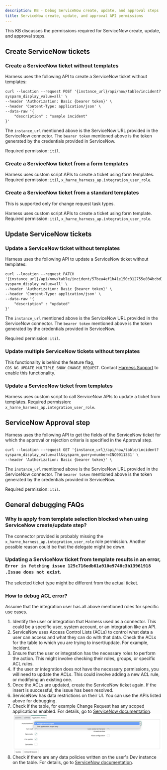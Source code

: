 ```yaml
---
description: KB - Debug ServiceNow create, update, and approval steps
title: ServiceNow create, update, and approval API permissions
---
```


This KB discusses the permissions required for ServiceNow create, update, and approval steps.

## Create ServiceNow tickets

### Create a ServiceNow ticket without templates

Harness uses the following API to create a ServiceNow ticket without templates:  

```
curl --location --request POST '{instance_url}/api/now/table/incident?sysparm_display_value=all' \
--header 'Authorization: Basic {bearer token}' \
--header 'Content-Type: application/json' \
--data-raw '{
    "description" : "sample incident"
}'
```

The `instance_url` mentioned above is the ServiceNow URL provided in the ServiceNow connector.
The `bearer token` mentioned above is the token generated by the credentials provided in ServiceNow.

Required permission: `itil`.

### Create a ServiceNow ticket from a form templates

Harness uses custom script APIs to create a ticket using form templates.
Required permission: `itil`, `x_harne_harness_ap.integration_user_role`.

### Create a ServiceNow ticket from a standard templates

This is supported only for change request task types.

Harness uses custom script APIs to create a ticket using form template.
Required permission: `itil`, `x_harne_harness_ap.integration_user_role`.

## Update ServiceNow tickets 

### Update a ServiceNow ticket without templates

Harness uses the following API to update a ServiceNow ticket without templates:  

```
curl --location --request PATCH '{instance_url}/api/now/table/incident/57bea4ef1b41e150c312755e034bcbd1?sysparm_display_value=all' \
--header 'Authorization: Basic {bearer token}' \
--header 'Content-Type: application/json' \
--data-raw '{
    "description" : "updated"
}'
```

The `instance_url` mentioned above is the ServiceNow URL provided in the ServiceNow connector.
The `bearer token` mentioned above is the token generated by the credentials provided in ServiceNow.

Required permission: `itil`.

### Update multiple ServiceNow tickets without templates

This functionality is behind the feature flag, `CDS_NG_UPDATE_MULTIPLE_SNOW_CHANGE_REQUEST`. Contact [Harness Support](mailto:support@harness.io) to enable this functionality.

### Update a ServiceNow ticket from templates

Harness uses custom script to call ServiceNow APIs to update a ticket from templates.
Required permission: `x_harne_harness_ap.integration_user_role`.

## ServiceNow Approval step

Harness uses the following API to get the fields of the ServiceNow ticket for which the approval or rejection criteria is specified in the Approval step.

```
curl --location --request GET '{instance_url}/api/now/table/incident?sysparm_display_value=all&sysparm_query=number=INC0011331' \
--header 'Authorization: Basic {bearer token}' \
```

The `instance_url` mentioned above is the ServiceNow URL provided in the ServiceNow connector.
The `bearer token` mentioned above is the token generated by the credentials provided in ServiceNow.

Required permission: `itil`.

## General debugging FAQs

### Why is apply from template selection blocked when using ServiceNow create/update step?

The connector provided is probably missing the `x_harne_harness_ap.integration_user_role` role permission. Another possible reason could be that the delegate might be down.

### Updating a ServiceNow ticket from template results in an error, `Error in fetching issue 125c716edb61a910e9748c3b13961918 .Issue does not exist`.

The selected ticket type might be different from the actual ticket.

### How to debug ACL error?

Assume that the integration user has all above mentioned roles for specific use cases.

1. Identify the user or integration that Harness used as a connector. This could be a specific user, system account, or an integration like an API. 
2. ServiceNow uses Access Control Lists (ACLs) to control what data a user can access and what they can do with that data. Check the ACLs for the table to which you are trying to insert/update. For example, Incident.
3. Ensure that the user or integration has the necessary roles to perform the action. This might involve checking their roles, groups, or specific ACL rules. 
4. If the user or integration does not have the necessary permissions, you will need to update the ACLs. This could involve adding a new ACL rule, or modifying an existing one.
5. Once the ACLs are updated, create the ServiceNow ticket again. If the insert is successful, the issue has been resolved.
6. ServiceNow has data restrictions on their UI. You can use the APIs listed above for debugging.
7. Check if the table, for example Change Request has any scoped applications enabled. For details, go to [ServiceNow documentation](https://docs.servicenow.com/bundle/vancouver-application-development/page/build/applications/reference/r_TableApplicationAccessFields.html).
   ![image](../static/debug-approval-step.png)
8. Check if there are any data policies written on the user's Dev instance on the table. For details, go to [ServiceNow documentation](https://docs.servicenow.com/bundle/vancouver-platform-administration/page/administer/field-administration/concept/c_DataPolicy.html).
